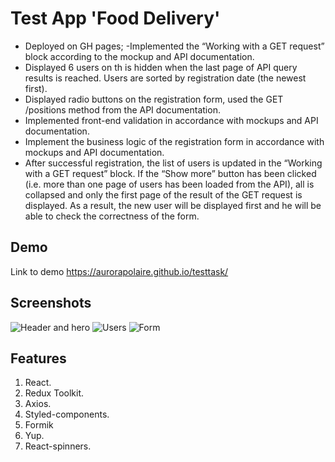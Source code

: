 # Test App 'Food Delivery'

- Deployed on GH pages; -Implemented the “Working with a GET request” block
  according to the mockup and API documentation.
- Displayed 6 users on th is hidden when the last page of API query results is
  reached. Users are sorted by registration date (the newest first).
- Displayed radio buttons on the registration form, used the GET /positions
  method from the API documentation.
- Implemented front-end validation in accordance with mockups and API
  documentation.
- Implement the business logic of the registration form in accordance with
  mockups and API documentation.
- After successful registration, the list of users is updated in the “Working
  with a GET request” block. If the “Show more” button has been clicked (i.e.
  more than one page of users has been loaded from the API), all is collapsed
  and only the first page of the result of the GET request is displayed. As a
  result, the new user will be displayed first and he will be able to check the
  correctness of the form.

## Demo

Link to demo https://aurorapolaire.github.io/testtask/

## Screenshots

![Header and hero](https://i.ibb.co/Lz8MvTC/image.png)
![Users](https://i.ibb.co/sgp392F/image.png)
![Form](https://i.ibb.co/Zg9X0RB/image.png)

## Features

1. React.
2. Redux Toolkit.
3. Axios.
4. Styled-components.
5. Formik
6. Yup.
7. React-spinners.
